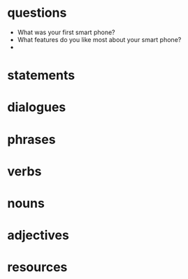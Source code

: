 # questions
- What was your first smart phone?
- What features do you like most about your smart phone?
- 
# statements

# dialogues

# phrases

# verbs

# nouns

# adjectives

# resources
